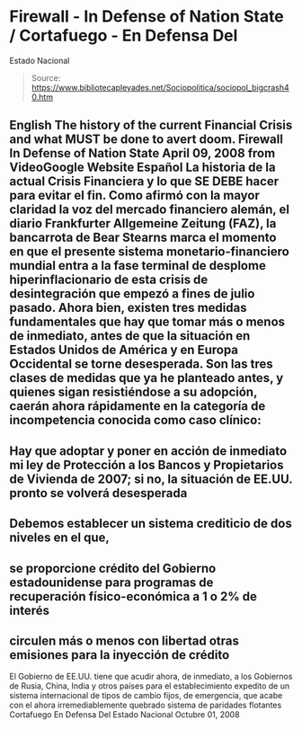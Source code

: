 # Firewall - In Defense of Nation State / Cortafuego - En Defensa Del 
Estado Nacional

> Source: https://www.bibliotecapleyades.net/Sociopolitica/sociopol_bigcrash40.htm

English
The history of the current Financial Crisis and
what MUST be done to avert doom.
Firewall
In Defense of Nation State
April 09, 2008
from
VideoGoogle Website
Español
La historia de la actual Crisis
Financiera y lo que SE DEBE hacer para evitar el fin.
Como afirmó con la mayor
claridad la voz del mercado financiero alemán, el diario Frankfurter
Allgemeine Zeitung (FAZ), la bancarrota de Bear Stearns marca el
momento en que el presente sistema monetario-financiero mundial entra a la
fase terminal de desplome hiperinflacionario de esta crisis de
desintegración que empezó a fines de julio pasado.
Ahora bien, existen tres medidas
fundamentales que hay que tomar más o menos de inmediato, antes de que la
situación en Estados Unidos de América y en Europa Occidental se torne
desesperada.
Son las tres clases de medidas
que ya he planteado antes, y quienes sigan resistiéndose a su adopción,
caerán ahora rápidamente en la categoría de incompetencia conocida como
caso clínico:
-
Hay que adoptar y poner
en acción de inmediato mi ley de Protección a los Bancos y
Propietarios de Vivienda de 2007; si no, la situación de EE.UU.
pronto se volverá desesperada
-
Debemos establecer un
sistema crediticio de dos niveles en el que,
-
se proporcione
crédito del Gobierno estadounidense para programas de
recuperación físico-económica a 1 o 2% de interés
-
circulen más o menos
con libertad otras emisiones para la inyección de crédito
-
El Gobierno de EE.UU.
tiene que acudir ahora, de inmediato, a los Gobiernos de Rusia,
China, India y otros países para el establecimiento expedito de un
sistema internacional de tipos de cambio fijos, de emergencia, que
acabe con el ahora irremediablemente quebrado sistema de paridades
flotantes
Cortafuego
En Defensa Del Estado Nacional
Octubre 01, 2008
